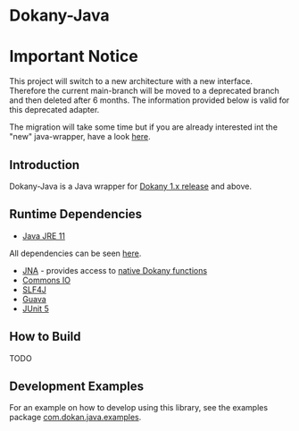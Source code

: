 Dokany-Java
======

# Important Notice
This project will switch to a new architecture with a new interface. Therefore the current main-branch will be moved to a deprecated branch and then deleted after 6 months. The information provided below is valid for this deprecated adapter. 

The migration will take some time but if you are already interested int the "new" java-wrapper, have a look [here](https://github.com/infeo/dokan-java).

## Introduction
Dokany-Java is a Java wrapper for [Dokany 1.x release](https://github.com/dokan-dev/dokany/releases) and above.

## Runtime Dependencies
- [Java JRE 11](https://jdk.java.net/11/)

All dependencies can be seen [here](build.gradle).

- [JNA](https://github.com/java-native-access/jna) - provides access to [native Dokany functions](https://dokan-dev.github.io/dokany-doc/html/struct_d_o_k_a_n___o_p_e_r_a_t_i_o_n_s.html)
- [Commons IO](https://commons.apache.org/proper/commons-io/)
- [SLF4J](https://www.slf4j.org/)
- [Guava](https://github.com/google/guava)
- [JUnit 5](https://junit.org/junit5/)
	
## How to Build
TODO

## Development Examples
For an example on how to develop using this library, see the examples package [com.dokan.java.examples](https://github.com/dokan-dev/dokan-java/tree/develop/src/main/java/com/dokan/java/examples).
